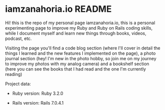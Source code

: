 # iamzanahoria.io README

Hi! this is the repo of my personal page iamzanahoria.io, this is a personal experimenting page to improve my Ruby and Ruby on Rails coding skills, while I document myself and learn new things through books, videos, podcast, etc.

Visiting the page you'll find a code blog section (where I'll cover in detail the things I learned and the new features I implemented on the page), a photo journal section (hey! I'm new in the photo hobby, so join me on my journey to improve my photos with my analog camera) and a bookshelf section (here you can see the books that I had read and the one I'm currently reading)

Project data:

* Ruby version: Ruby 3.2.0

* Rails version: Rails 7.0.4.1
